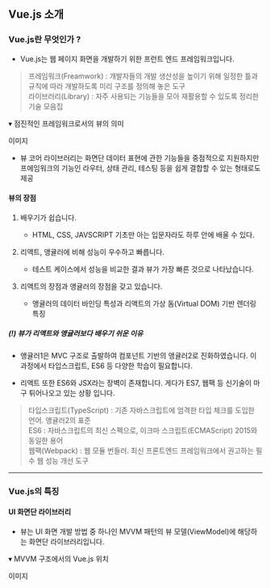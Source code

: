 ## Vue.js 소개

### Vue.js란 무엇인가 ?

* Vue.js는 웹 페이지 화면을 개발하기 위한 프런트 엔드 프레임워크입니다.

> 프레임워크(Freamwork) : 개발자들의 개발 생산성을 높이기 위해 일정한 틀과 규칙에 따라 개발하도록 미리 구조를 정의해 놓은 도구 <br />
> 라이브러리(Library) : 자주 사용되는 기능들을 모아 재활용할 수 있도록 정리한 기술 모음집

▾ 점진적인 프레임워크로서의 뷰의 의미

이미지

* 뷰 코어 라이브러리는 화면단 데이터 표현에 관한 기능들을 중점적으로 지원하지만 프에임워크의 기능인 라우터, 상태 관리, 테스팅 등을 쉽게 결합할 수 있는 형태로도 제공

#### 뷰의 장점

1. 배우기가 쉽습니다.
    - HTML, CSS, JAVSCRIPT 기초만 아는 입문자라도 하루 안에 배울 수 있다.

2. 리액트, 앵귤러에 비해 성능이 우수하고 빠릅니다.
    - 테스트 케이스에서 성능을 비교한 결과 뷰가 가장 빠른 것으로 나타났습니다.

3. 리액트의 장점과 앵귤러의 장점을 갖고 있습니다.
    - 앵귤러의 데이터 바인딩 특성과 리액트의 가상 돔(Virtual DOM) 기반 렌더링 특징

##### (!) 뷰가 리액트와 앵귤러보다 배우기 쉬운 이유

* 앵귤러1은 MVC 구조로 출발하여 컴포넌트 기반의 앵귤러2로 진화하였습니다. 이 과정에서 타입스크립트, ES6 등 다양한 학습이 필요합니다.

* 리액트 또한 ES6와 JSX라는 장벽이 존재합니다. 게다가 ES7, 웹팩 등 신기술이 마구 튀어나오고 있는 상황 입니다.

> 타입스크립트(TypeScript) : 기존 자바스크립트에 엄격한 타입 체크를 도입한 언어. 앵귤러2의 표준<br />
> ES6 : 자바스크립트의 최신 스펙으로, 이크마 스크립트(ECMAScript) 2015와 동일한 용어<br />
> 웹팩(Webpack) : 웹 모듈 번들러. 최신 프론트엔드 프레임워크에서 권고하는 필수 웹 성능 개선 도구

<hr />

### Vue.js의 특징

#### UI 화면단 라이브러리

* 뷰는 UI 화면 개발 방법 중 하나인 MVVM 패턴의 뷰 모델(ViewModel)에 해당하는 화면단 라이브러리입니다.

▾ MVVM 구조에서의 Vue.js 위치

이미지

